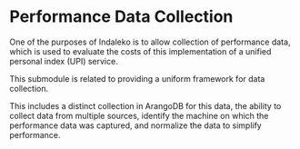 # Performance Data Collection

One of the purposes of Indaleko is to allow collection of
performance data, which is used to evaluate the costs of this
implementation of a unified personal index (UPI) service.

This submodule is related to providing a uniform framework for
data collection.

This includes a distinct collection in ArangoDB for this data,
the ability to collect data from multiple sources, identify the
machine on which the performance data was captured, and normalize
the data to simplify performance.
